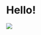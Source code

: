 # Hello!

<a href="https://profile.codersrank.io/user/pomelchenko" align="center"><img src="https://cr-skills-chart-widget.azurewebsites.net/api/api?username=pomelchenko&skills=c,php,python&show-other-skills=true&bg=transparent&branding=false"></a>
